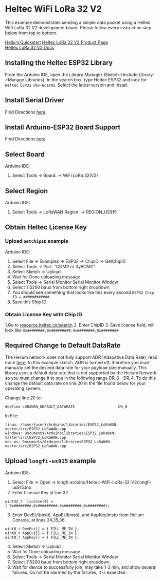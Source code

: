# Heltec WiFi LoRa 32 V2 

This example demonstrates sending a simple data packet using a Heltec Wifi LoRa 32 V2 development board. Please follow every instruction step below from top to bottom.

[Helium Quickstart](https://developer.helium.com/devices/arduino-quickstart/heltec-wifi-lora-32-v2)
[Heltec LoRa 32 V2 Product Page](https://heltec.org/project/wifi-lora-32/)  
[Heltec LoRa 32 V2 Docs](https://heltec-automation-docs.readthedocs.io/en/latest/esp32/index.html)

## Installing the Heltec ESP32 Library

From the Arduino IDE, open the Library Manager (Sketch->Include Library->Manage Libraries). In the search box, type Heltec ESP32 and look for `Heltec ESP32 Dev-Boards`. Select the latest version and install.

## Install Serial Driver
Find Directions [here](https://heltec-automation-docs.readthedocs.io/en/latest/general/establish_serial_connection.html).

## Install Arduino-ESP32 Board Support
Find Directions [here](https://heltec-automation-docs.readthedocs.io/en/latest/esp32+arduino/quick_start.html#via-arduino-board-manager)

## Select Board
Arduino IDE:  
1. Select Tools -> Board: -> WiFi LoRa 32(V2)

## Select Region
Arduino IDE:  
1. Select Tools -> LoRaWAN Region: -> REGION_US915

## Obtain Heltec License Key

### Upload `GetChipID` example
Arduino IDE:  
1. Select File -> Examples -> ESP32 -> ChipID -> GetChipID  
2. Select Tools -> Port: "COM# or ttyACM#"  
3. Select Sketch -> Upload 
4. Wait for Done uploading message
5. Select Tools -> Serial Monitor
Serial Monitor Window
1. Select 115200 baud from bottom right dropdown.
2. You should see something that looks like this every second `ESP32 Chip ID = ############`  
3. Save this Chip ID

### Obtain License Key with Chip ID
1.Go to [resource.heltec.cn/search](http://resource.heltec.cn/search)
2. Enter ChipID
3. Save license field, will look like `0x########,0x#########,0x########,0x########`	

## Required Change to Default DataRate
The Helium network does not fully support ADR (Adapative Data Rate), read more [here](https://developer.helium.com/longfi/mac-commands-fopts-adr#linkadrreq-linkadrans). In this example sketch, ADR is turned off, therefore you must manually set the desired data rate for your payload size manually. This library uses a default data rate that is not supported by the Helium Network so you must change it to one in the following range DR_0 - DR_4. To do this change the default data rate on line 20 in the file found below for your operating system.


Change line 20 to:
```
#define LORAWAN_DEFAULT_DATARATE                    DR_0
```
In File:
```
linux: /home/{user}/Arduino/libraries/ESP32_LoRaWAN-master/src/ESP32_LoRaWAN.cpp 
windows: Documents\Arduino\libraries\ESP32_LoRaWAN-master\src\ESP32_LoRaWAN.cpp
mac os: Documents/Arduino/librariesESP32_LoRaWAN-master/src/ESP32_LoRaWAN.cpp
```

## Upload `longfi-us915` example
Arduino IDE:  
1. Select File -> Open -> longfi-arduino/Heltec-WiFi-LoRa-32-V2/longfi-us915.ino
2. Enter License Key at line 32 
```
uint32_t  license[4] = {`0x########,0x#########,0x########,0x########};
```
3. Enter DevEUI(msb), AppEUI(msb), and AppKey(msb) from Helium Console, at lines 34,35,36.
```
uint8_t DevEui[] = { FILL_ME_IN };
uint8_t AppEui[] = { FILL_ME_IN };
uint8_t AppKey[] = { FILL_ME_IN };
```
4. Select Sketch -> Upload.
5. Wait for Done uploading message
6. Select Tools -> Serial Monitor
Serial Monitor Window
1. Select 115200 baud from bottom right dropdown.
2. Wait for device to successfully join, may take 1-3 min, and show several failures. Do not be alarmed by the failures, it is expected.

